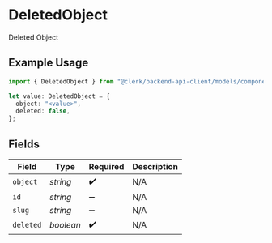 # DeletedObject

Deleted Object

## Example Usage

```typescript
import { DeletedObject } from "@clerk/backend-api-client/models/components";

let value: DeletedObject = {
  object: "<value>",
  deleted: false,
};
```

## Fields

| Field              | Type               | Required           | Description        |
| ------------------ | ------------------ | ------------------ | ------------------ |
| `object`           | *string*           | :heavy_check_mark: | N/A                |
| `id`               | *string*           | :heavy_minus_sign: | N/A                |
| `slug`             | *string*           | :heavy_minus_sign: | N/A                |
| `deleted`          | *boolean*          | :heavy_check_mark: | N/A                |